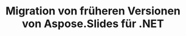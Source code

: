 ---
title: Migration von früheren Versionen von Aspose.Slides für .NET
type: docs
weight: 320
url: /de/net/migration-from-earlier-versions-of-aspose-slides-for-net/
---